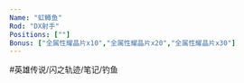 ```yaml
---
Name: "虹鳟鱼"
Rod: "DX射手"
Positions: [""]
Bonus: ["全属性耀晶片x10","全属性耀晶片x20","全属性耀晶片x30"]
---
```


#英雄传说/闪之轨迹/笔记/钓鱼